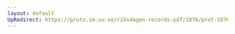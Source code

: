 ```yaml
---
layout: default
UpRedirect: https://pruto.im.uu.se/riksdagen-records-pdf/1876/prot-1876--ak--014/prot-1876--ak--014_007.pdf
---
```

